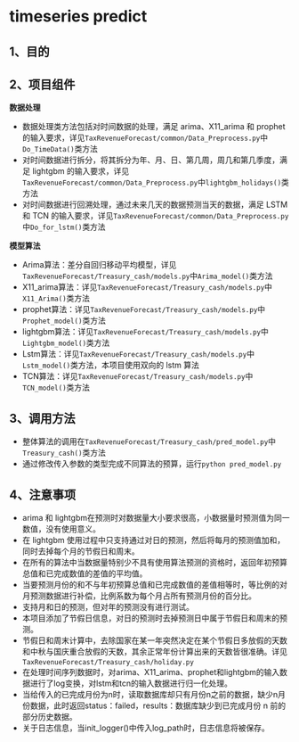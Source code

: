 # timeseries predict

## 1、目的

## 2、项目组件

**数据处理**

* 数据处理类方法包括对时间数据的处理，满足 arima、X11_arima 和 prophet 的输入要求，详见`TaxRevenueForecast/common/Data_Preprocess.py`中`Do_TimeData()`类方法
* 对时间数据进行拆分，将其拆分为年、月、日、第几周，周几和第几季度，满足 lightgbm 的输入要求，详见`TaxRevenueForecast/common/Data_Preprocess.py`中`lightgbm_holidays()`类方法
* 对时间数据进行回溯处理，通过未来几天的数据预测当天的数据，满足 LSTM 和 TCN 的输入要求，详见`TaxRevenueForecast/common/Data_Preprocess.py`中`Do_for_lstm()`类方法

**模型算法**

* Arima算法：差分自回归移动平均模型，详见`TaxRevenueForecast/Treasury_cash/models.py`中`Arima_model()`类方法
* X11_arima算法：详见`TaxRevenueForecast/Treasury_cash/models.py`中`X11_Arima()`类方法
* prophet算法：详见`TaxRevenueForecast/Treasury_cash/models.py`中`Prophet_model()`类方法
* lightgbm算法：详见`TaxRevenueForecast/Treasury_cash/models.py`中`Lightgbm_model()`类方法
* Lstm算法：详见`TaxRevenueForecast/Treasury_cash/models.py`中`Lstm_model()`类方法，本项目使用双向的 lstm 算法
* TCN算法：详见`TaxRevenueForecast/Treasury_cash/models.py`中`TCN_model()`类方法

## 3、调用方法

* 整体算法的调用在`TaxRevenueForecast/Treasury_cash/pred_model.py`中`Treasury_cash()`类方法
* 通过修改传入参数的类型完成不同算法的预算，运行`python pred_model.py`

## 4、注意事项

* arima 和 lightgbm在预测时对数据量大小要求很高，小数据量时预测值为同一数值，没有使用意义。
* 在 lightgbm 使用过程中只支持通过对日的预测，然后将每月的预测值加和，同时去掉每个月的节假日和周末。
* 在所有的算法中当数据量特别少不具有使用算法预测的资格时，返回年初预算总值和已完成数值的差值的平均值。
* 当要预测月份的和不与年初预算总值和已完成数值的差值相等时，等比例的对月预测数据进行补偿，比例系数为每个月占所有预测月份的百分比。
* 支持月和日的预测，但对年的预测没有进行测试。
* 本项目添加了节假日信息，对日的预测时去掉预测日中属于节假日和周末的预测。
* 节假日和周末计算中，去除国家在某一年突然决定在某个节假日多放假的天数和中秋与国庆重合放假的天数，其余正常年份计算出来的天数皆很准确。详见`TaxRevenueForecast/Treasury_cash/holiday.py`
* 在处理时间序列数据时，对arima、X11_arima、prophet和lightgbm的输入数据进行了log变换，对lstm和tcn的输入数据进行归一化处理。
* 当给传入的已完成月份为n时，读取数据库却只有月份n之前的数据，缺少n月份数据，此时返回status：failed，results：数据库缺少到已完成月份 n 前的部分历史数据。
* 关于日志信息，当init_logger()中传入log_path时，日志信息将被保存。


